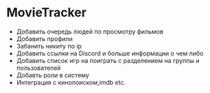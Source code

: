 # MovieTracker


- Добавить очередь людей по просмотру фильмов
- Добавить профили
- Забанить никиту по ip
- Добавить ссылки на Discord и больше информации о чем либо
- Добавить список игр на поиграть с разделением на группы и пользователей
- Добавть роли в систему
- Интеграция с кинопоиском,imdb etc.
